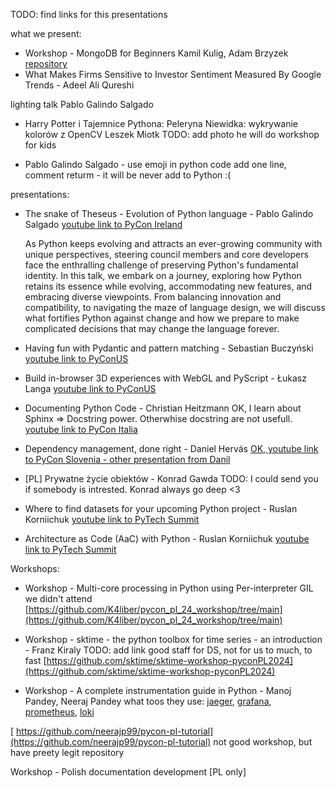 TODO: find links for this presentations

what we present:
*  Workshop - MongoDB for Beginners Kamil Kulig, Adam Brzyzek 
  [repository](https://github.com/KuligKamil/mongodb-project-workshop)
* What Makes Firms Sensitive to Investor Sentiment Measured By Google Trends - Adeel Ali Qureshi

  
lighting talk Pablo Galindo Salgado
* Harry Potter i Tajemnice Pythona: Peleryna Niewidka: wykrywanie kolorów z OpenCV Leszek Miotk
  TODO: add photo
  he will do workshop for kids

* Pablo Galindo Salgado - use emoji in python code
  add one line, comment returm - it will be never add to Python :(
  
presentations:
 
* The snake of Theseus - Evolution of Python language - Pablo Galindo Salgado
  [youtube link to PyCon Ireland](https://www.youtube.com/watch?v=TQDzaMYTkYU)
  
    As Python keeps evolving and attracts an ever-growing community with unique perspectives, steering council members and core developers face the enthralling challenge of preserving Python's fundamental identity. In this talk, we embark on a journey, exploring how Python retains its essence while evolving, accommodating new features, and embracing diverse viewpoints. From balancing innovation and compatibility, to navigating the maze of language design, we will discuss what fortifies Python against change and how we prepare to make complicated decisions that may change the language forever.

  
* Having fun with Pydantic and pattern matching - Sebastian Buczyński
  [youtube link to PyConUS](https://www.youtube.com/watch?v=MfUuHYi2jgY)
  
*  Build in-browser 3D experiences with WebGL and PyScript - Łukasz Langa
  [youtube link to PyConUS](https://www.youtube.com/watch?v=NQyzFbYZjHk)


* Documenting Python Code - Christian Heitzmann
  OK, I learn about Sphinx => Docstring power. Otherwhise docstring are not usefull.
  [youtube link to PyCon Italia](https://www.youtube.com/watch?v=22xALcyoo4A)
  
* Dependency management, done right - Daniel Hervás
  [OK, youtube link to PyCon Slovenia - other presentation from Danil](https://www.youtube.com/watch?v=4_0nZfryank) 
  
* [PL] Prywatne życie obiektów - Konrad Gawda
  TODO: I could send you if somebody is intrested. Konrad always go deep <3

* Where to find datasets for your upcoming Python project - Ruslan Korniichuk
  [youtube link to PyTech Summit](https://www.youtube.com/watch?v=-UgumFMUs5M)

* Architecture as Code (AaC) with Python - Ruslan Korniichuk
  [youtube link to PyTech Summit](https://www.youtube.com/watch?v=-UgumFMUs5M)
  
Workshops:

*  Workshop - Multi-core processing in Python using Per-interpreter GIL
  we didn't attend
    [https://github.com/K4liber/pycon_pl_24_workshop/tree/main](https://github.com/K4liber/pycon_pl_24_workshop/tree/main)

* Workshop - sktime - the python toolbox for time series - an introduction - Franz Kiraly
  TODO: add link 
  good staff for DS, not for us
  to much, to fast
  [https://github.com/sktime/sktime-workshop-pyconPL2024](https://github.com/sktime/sktime-workshop-pyconPL2024)

*  Workshop - A complete instrumentation guide in Python -  Manoj Pandey, Neeraj Pandey
  what toos they use: [jaeger](https://github.com/jaegertracing/jaeger), [grafana](https://github.com/grafana/grafana), [prometheus](https://github.com/prometheus/prometheus), [loki](https://github.com/grafana/loki)

 [ https://github.com/neerajp99/pycon-pl-tutorial](https://github.com/neerajp99/pycon-pl-tutorial)
   not good workshop, but have preety legit repository

   
  Workshop - Polish documentation development [PL only]
